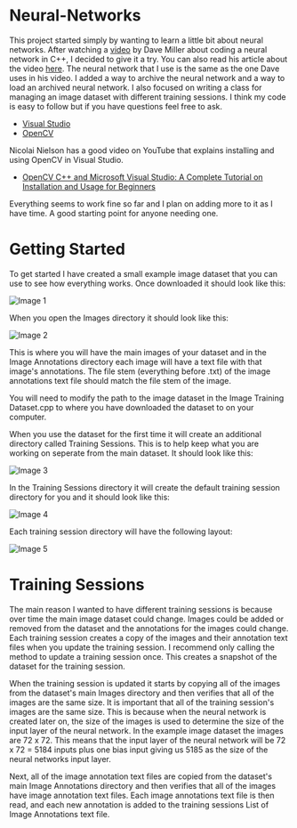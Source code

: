 # Neural-Networks
This project started simply by wanting to learn a little bit about neural networks. After watching a [video](https://vimeo.com/19569529) by Dave Miller about coding a neural network in C++, I decided to give it a try. You can also read his article about the video [here](https://millermattson.com/dave/?p=54). The neural network that I use is the same as the one Dave uses in his video. I added a way to archive the neural network and a way to load an archived neural network. I also focused on writing a class for managing an image dataset with different training sessions. I think my code is easy to follow but if you have questions feel free to ask.

- [Visual Studio](https://visualstudio.microsoft.com/downloads/)
- [OpenCV](https://opencv.org/releases/)

Nicolai Nielson has a good video on YouTube that explains installing and using OpenCV in Visual Studio.
- [OpenCV C++ and Microsoft Visual Studio: A Complete Tutorial on Installation and Usage for Beginners](https://www.youtube.com/watch?v=trXs2r6xSnI)

Everything seems to work fine so far and I plan on adding more to it as I have time. A good starting point for anyone needing one.

# Getting Started
To get started I have created a small example image dataset that you can use to see how everything works. Once downloaded it should look like this:

![Image 1](https://github.com/user-attachments/assets/a9a261df-79bd-4dea-a63f-5ca728bb58c2)

When you open the Images directory it should look like this:

![Image 2](https://github.com/user-attachments/assets/231ef392-87e4-4d2a-82e1-8703b4242103)

This is where you will have the main images of your dataset and in the Image Annotations directory each image will have a text file with that image's annotations. The file stem (everything before .txt) of the image annotations text file should match the file stem of the image.

You will need to modify the path to the image dataset in the Image Training Dataset.cpp to where you have downloaded the dataset to on your computer.

When you use the dataset for the first time it will create an additional directory called Training Sessions. This is to help keep what you are working on seperate from the main dataset. It should look like this:

![Image 3](https://github.com/user-attachments/assets/29a63da5-8bd1-4551-a07c-85e2fcd0db2c)

In the Training Sessions directory it will create the default training session directory for you and it should look like this:

![Image 4](https://github.com/user-attachments/assets/ac96aa71-2ccb-4975-8bca-aa0a9e1bac2d)

Each training session directory will have the following layout:

![Image 5](https://github.com/user-attachments/assets/f820e238-a435-4db5-88dc-698a7c430660)

# Training Sessions
The main reason I wanted to have different training sessions is because over time the main image dataset could change. Images could be added or removed from the dataset and the annotations for the images could change. Each training session creates a copy of the images and their annotation text files when you update the training session. I recommend only calling the method to update a training session once. This creates a snapshot of the dataset for the training session.

When the training session is updated it starts by copying all of the images from the dataset's main Images directory and then verifies that all of the images are the same size. It is important that all of the training session's images are the same size. This is because when the neural network is created later on, the size of the images is used to determine the size of the input layer of the neural network. In the example image dataset the images are 72 x 72. This means that the input layer of the neural network will be 72 x 72 = 5184 inputs plus one bias input giving us 5185 as the size of the neural networks input layer.

Next, all of the image annotation text files are copied from the dataset's main Image Annotations directory and then verifies that all of the images have image annotation text files. Each image annotations text file is then read, and each new annotation is added to the training sessions List of Image Annotations text file.

 

